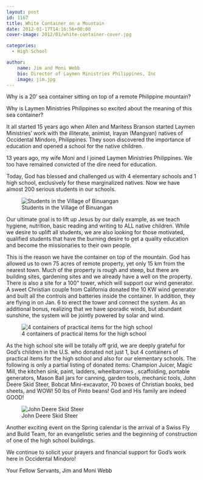 ```yaml
---
layout: post
id: 1167
title: White Container on a Mountain
date: 2012-01-17T14:16:56+00:00
cover-image: 2012/01/white-container-cover.jpg

categories:
  - High School

author:
    name: Jim and Moni Webb
    bio: Director of Laymen Ministries Philippines, Inc
    image: jim.jpg
---
```


Why is a 20’ sea container sitting on top of a remote Philippine mountain?

Why is Laymen Ministries Philippines so excited about the meaning of this sea container?

It all started 15 years ago when Allen and Maritess Branson started Laymen Ministries’ work with the illiterate, animist, Irayan (Mangyan) natives of Occidental Mindoro, Philippines. They soon discovered the importance of education and opened a school for the native children.

13 years ago, my wife Moni and I joined Laymen Ministries Philippines. We too have remained convicted of the dire need for education.

Today, God has blessed and challenged us with 4 elementary schools and 1 high school, exclusively for these marginalized natives. Now we have almost 200 serious students in our schools.

<figure>
    <img class="u-zoomable" alt="Students in the Village of Binuangan" src="{{site.img_dir}}/2012/01/2012_01_01_Pic3.jpg">
    <figcaption>Students in the Village of Binuangan</figcaption>
</figure>

Our ultimate goal is to lift up Jesus by our daily example, as we teach hygiene, nutrition, basic reading and writing to ALL native children. While we desire to uplift all students, we are also looking for those motivated, qualified students that have the burning desire to get a quality education and become the missionaries to their own people.

This is the reason we have the container on top of the mountain. God has allowed us to own 75 acres of remote property, yet only 15 km from the nearest town. Much of the property is rough and steep, but there are building sites, gardening sites and we already have a well on the property. There is also a site for a 100" tower, which will support our wind generator. A sweet Christian couple from California donated the 10 KW wind generator and built all the controls and batteries inside the container. In addition, they are flying in on Jan. 6 to erect the tower and connect the system. As an additional bonus, realizing that we have sporadic winds, but abundant sunshine, the system will be jointly powered by solar and wind.

<figure>
    <img class="u-zoomable" alt="4 containers of practical items for the high school" src="{{site.img_dir}}/2012/01/2012_01_01_Pic4.jpg">
    <figcaption>4 containers of practical items for the high school</figcaption>
</figure>

As the high school site will be totally off grid, we are deeply grateful for God’s children in the U.S. who donated not just 1, but 4 containers of practical items for the high school and also for our elementary schools. The following is only a partial listing of donated items: Champion Juicer, Magic Mill, the kitchen sink, paint, ladders, wheelbarrows , scaffolding, portable generators, Mason Ball jars for canning, garden tools, mechanic tools, John Deere Skid Steer, Bobcat Mini-excavator, 70 boxes of Christian books, bed sheets, and WOW! 50 lbs of Pinto beans! God and His family are indeed GOOD!

<figure>
    <img class="u-zoomable" alt="John Deere Skid Steer" src="{{site.img_dir}}/2012/01/2012_01_01_Pic5.jpg">
    <figcaption>John Deere Skid Steer</figcaption>
</figure>

Another exciting event on the Spring calendar is the arrival of a Swiss Fly and Build Team, for an evangelistic series and the beginning of construction of one of the high school buildings.

We continue to solicit your prayers and financial support for God’s work here in Occidental Mindoro!

Your Fellow Servants,
Jim and Moni Webb
